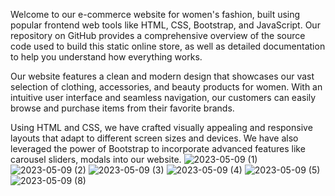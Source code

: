 Welcome to our e-commerce website for women's fashion, built using popular frontend web tools like HTML, CSS, Bootstrap, and JavaScript. Our repository on GitHub provides a comprehensive overview of the source code used to build this static online store, as well as detailed documentation to help you understand how everything works.

Our website features a clean and modern design that showcases our vast selection of clothing, accessories, and beauty products for women. With an intuitive user interface and seamless navigation, our customers can easily browse and purchase items from their favorite brands.

Using HTML and CSS, we have crafted visually appealing and responsive layouts that adapt to different screen sizes and devices. We have also leveraged the power of Bootstrap to incorporate advanced features like carousel sliders, modals into our website.
![2023-05-09 (1)](https://github.com/shagufta526/Women-s-collection/assets/79164099/06605a35-d53c-4ec2-889d-cb8e07fc42bb)
![2023-05-09 (2)](https://github.com/shagufta526/Women-s-collection/assets/79164099/2d169f1e-d6e7-4f05-af29-e0b184f4527f)
![2023-05-09 (3)](https://github.com/shagufta526/Women-s-collection/assets/79164099/0dcc32ce-100f-47b6-b45b-e453c65a262b)
![2023-05-09 (4)](https://github.com/shagufta526/Women-s-collection/assets/79164099/773a1f4c-a8b8-48ff-9023-87e18cb51f63)
![2023-05-09 (5)](https://github.com/shagufta526/Women-s-collection/assets/79164099/addd974b-0aec-4868-9442-6459b0cfe33b)
![2023-05-09 (8)](https://github.com/shagufta526/Women-s-collection/assets/79164099/58f4c4b4-d88b-4a6a-a11e-2286751037b8)
